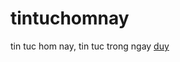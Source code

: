 # tintuchomnay
tin tuc hom nay, tin tuc trong ngay
<a href=http://www.duandiamondlotus.biz/>duy</a>
